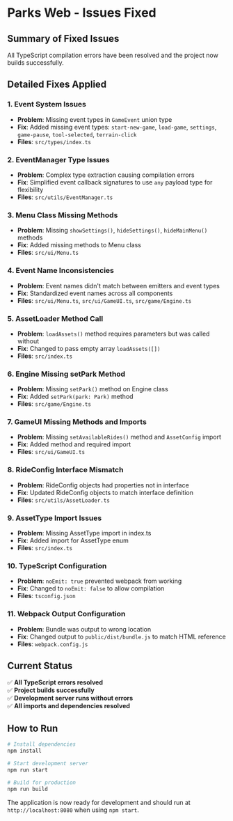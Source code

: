 # Parks Web - Issues Fixed

## Summary of Fixed Issues

All TypeScript compilation errors have been resolved and the project now builds successfully.

## Detailed Fixes Applied

### 1. **Event System Issues**
- **Problem**: Missing event types in `GameEvent` union type
- **Fix**: Added missing event types: `start-new-game`, `load-game`, `settings`, `game-pause`, `tool-selected`, `terrain-click`
- **Files**: `src/types/index.ts`

### 2. **EventManager Type Issues**
- **Problem**: Complex type extraction causing compilation errors
- **Fix**: Simplified event callback signatures to use `any` payload type for flexibility
- **Files**: `src/utils/EventManager.ts`

### 3. **Menu Class Missing Methods**
- **Problem**: Missing `showSettings()`, `hideSettings()`, `hideMainMenu()` methods
- **Fix**: Added missing methods to Menu class
- **Files**: `src/ui/Menu.ts`

### 4. **Event Name Inconsistencies**
- **Problem**: Event names didn't match between emitters and event types
- **Fix**: Standardized event names across all components
- **Files**: `src/ui/Menu.ts`, `src/ui/GameUI.ts`, `src/game/Engine.ts`

### 5. **AssetLoader Method Call**
- **Problem**: `loadAssets()` method requires parameters but was called without
- **Fix**: Changed to pass empty array `loadAssets([])`
- **Files**: `src/index.ts`

### 6. **Engine Missing setPark Method**
- **Problem**: Missing `setPark()` method on Engine class
- **Fix**: Added `setPark(park: Park)` method
- **Files**: `src/game/Engine.ts`

### 7. **GameUI Missing Methods and Imports**
- **Problem**: Missing `setAvailableRides()` method and `AssetConfig` import
- **Fix**: Added method and required import
- **Files**: `src/ui/GameUI.ts`

### 8. **RideConfig Interface Mismatch**
- **Problem**: RideConfig objects had properties not in interface
- **Fix**: Updated RideConfig objects to match interface definition
- **Files**: `src/utils/AssetLoader.ts`

### 9. **AssetType Import Issues**
- **Problem**: Missing AssetType import in index.ts
- **Fix**: Added import for AssetType enum
- **Files**: `src/index.ts`

### 10. **TypeScript Configuration**
- **Problem**: `noEmit: true` prevented webpack from working
- **Fix**: Changed to `noEmit: false` to allow compilation
- **Files**: `tsconfig.json`

### 11. **Webpack Output Configuration**
- **Problem**: Bundle was output to wrong location
- **Fix**: Changed output to `public/dist/bundle.js` to match HTML reference
- **Files**: `webpack.config.js`

## Current Status

✅ **All TypeScript errors resolved**  
✅ **Project builds successfully**  
✅ **Development server runs without errors**  
✅ **All imports and dependencies resolved**  

## How to Run

```bash
# Install dependencies
npm install

# Start development server
npm run start

# Build for production
npm run build
```

The application is now ready for development and should run at `http://localhost:8080` when using `npm start`.
